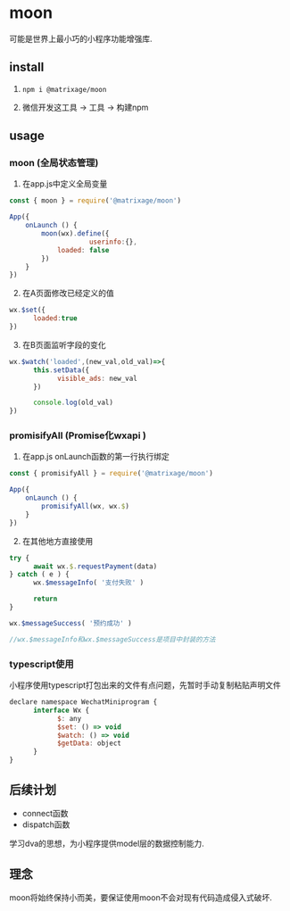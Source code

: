 # moon

可能是世界上最小巧的小程序功能增强库.

## install

1. `npm i @matrixage/moon`

2. 微信开发这工具 -> 工具 -> 构建npm

## usage

### moon (全局状态管理)

1. 在app.js中定义全局变量

```js
const { moon } = require('@matrixage/moon')

App({
	onLaunch () {
		moon(wx).define({
            		userinfo:{},
			loaded: false
		})
	}
})
```

2. 在A页面修改已经定义的值

```js
wx.$set({
      loaded:true
})
```

3. 在B页面监听字段的变化

```js
wx.$watch('loaded',(new_val,old_val)=>{
      this.setData({
            visible_ads: new_val
      })

      console.log(old_val)
})
```

### promisifyAll (Promise化wxapi )

1. 在app.js onLaunch函数的第一行执行绑定

```js
const { promisifyAll } = require('@matrixage/moon')

App({
	onLaunch () {
		promisifyAll(wx, wx.$)
	}
})
```

2. 在其他地方直接使用

```js
try {
      await wx.$.requestPayment(data)
} catch ( e ) {
      wx.$messageInfo( '支付失败' )

      return
}

wx.$messageSuccess( '预约成功' )

//wx.$messageInfo和wx.$messageSuccess是项目中封装的方法
```

### typescript使用

小程序使用typescript打包出来的文件有点问题，先暂时手动复制粘贴声明文件

```js
declare namespace WechatMiniprogram {
      interface Wx {
            $: any
            $set: () => void
            $watch: () => void
            $getData: object
      }
}
```

## 后续计划

* connect函数
* dispatch函数

学习dva的思想，为小程序提供model层的数据控制能力.

## 理念

moon将始终保持小而美，要保证使用moon不会对现有代码造成侵入式破坏.



